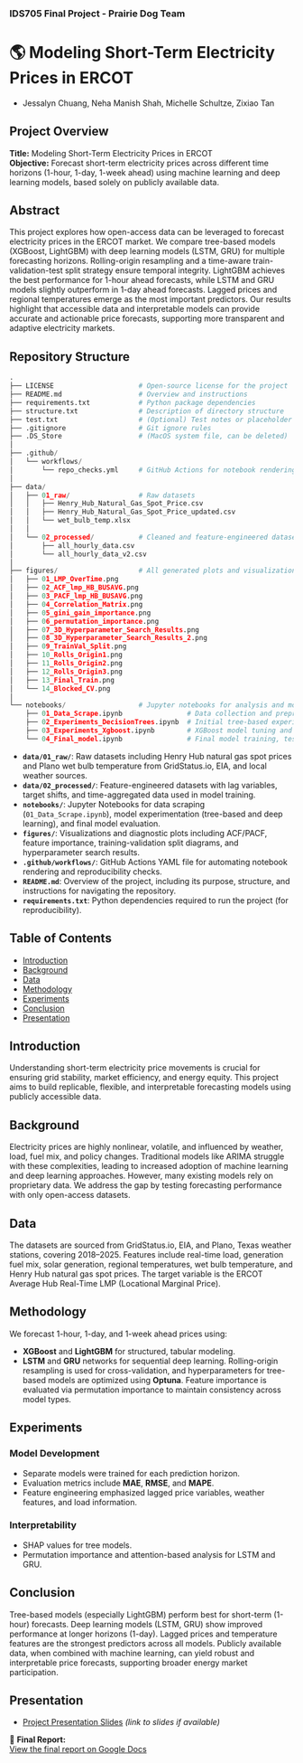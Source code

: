 

### IDS705 Final Project - Prairie Dog Team

# 🌎 Modeling Short-Term Electricity Prices in ERCOT  

- Jessalyn Chuang, Neha Manish Shah, Michelle Schultze, Zixiao Tan

## Project Overview

**Title:** Modeling Short-Term Electricity Prices in ERCOT  
**Objective:** Forecast short-term electricity prices across different time horizons (1-hour, 1-day, 1-week ahead) using machine learning and deep learning models, based solely on publicly available data.

## Abstract

This project explores how open-access data can be leveraged to forecast electricity prices in the ERCOT market. We compare tree-based models (XGBoost, LightGBM) with deep learning models (LSTM, GRU) for multiple forecasting horizons. Rolling-origin resampling and a time-aware train-validation-test split strategy ensure temporal integrity. LightGBM achieves the best performance for 1-hour ahead forecasts, while LSTM and GRU models slightly outperform in 1-day ahead forecasts. Lagged prices and regional temperatures emerge as the most important predictors. Our results highlight that accessible data and interpretable models can provide accurate and actionable price forecasts, supporting more transparent and adaptive electricity markets.

## Repository Structure

```python
.
├── LICENSE                     # Open-source license for the project
├── README.md                   # Overview and instructions
├── requirements.txt            # Python package dependencies
├── structure.txt               # Description of directory structure
├── test.txt                    # (Optional) Test notes or placeholder
├── .gitignore                  # Git ignore rules
├── .DS_Store                   # (MacOS system file, can be deleted)
│
├── .github/
│   └── workflows/
│       └── repo_checks.yml     # GitHub Actions for notebook rendering and checks
│
├── data/
│   ├── 01_raw/                 # Raw datasets
│   │   ├── Henry_Hub_Natural_Gas_Spot_Price.csv
│   │   ├── Henry_Hub_Natural_Gas_Spot_Price_updated.csv
│   │   └── wet_bulb_temp.xlsx
│   │
│   └── 02_processed/           # Cleaned and feature-engineered datasets
│       ├── all_hourly_data.csv
│       └── all_hourly_data_v2.csv
│
├── figures/                    # All generated plots and visualizations
│   ├── 01_LMP_OverTime.png
│   ├── 02_ACF_lmp_HB_BUSAVG.png
│   ├── 03_PACF_lmp_HB_BUSAVG.png
│   ├── 04_Correlation_Matrix.png
│   ├── 05_gini_gain_importance.png
│   ├── 06_permutation_importance.png
│   ├── 07_3D_Hyperparameter_Search_Results.png
│   ├── 08_3D_Hyperparameter_Search_Results_2.png
│   ├── 09_TrainVal_Split.png
│   ├── 10_Rolls_Origin1.png
│   ├── 11_Rolls_Origin2.png
│   ├── 12_Rolls_Origin3.png
│   ├── 13_Final_Train.png
│   └── 14_Blocked_CV.png
│
└── notebooks/                  # Jupyter notebooks for analysis and modeling
    ├── 01_Data_Scrape.ipynb                # Data collection and preprocessing
    ├── 02_Experiments_DecisionTrees.ipynb  # Initial tree-based experiments
    ├── 03_Experiments_Xgboost.ipynb        # XGBoost model tuning and evaluation
    └── 04_Final_model.ipynb                # Final model training, testing, and performance comparison

```


- **`data/01_raw/`**: Raw datasets including Henry Hub natural gas spot prices and Plano wet bulb temperature from GridStatus.io, EIA, and local weather sources.
- **`data/02_processed/`**: Feature-engineered datasets with lag variables, target shifts, and time-aggregated data used in model training.
- **`notebooks/`**: Jupyter Notebooks for data scraping (`01_Data_Scrape.ipynb`), model experimentation (tree-based and deep learning), and final model evaluation.
- **`figures/`**: Visualizations and diagnostic plots including ACF/PACF, feature importance, training-validation split diagrams, and hyperparameter search results.
- **`.github/workflows/`**: GitHub Actions YAML file for automating notebook rendering and reproducibility checks.
- **`README.md`**: Overview of the project, including its purpose, structure, and instructions for navigating the repository.
- **`requirements.txt`**: Python dependencies required to run the project (for reproducibility).



## Table of Contents

- [Introduction](#introduction)
- [Background](#background)
- [Data](#data)
- [Methodology](#methodology)
- [Experiments](#experiments)
- [Conclusion](#conclusion)
- [Presentation](#presentation)

## Introduction

Understanding short-term electricity price movements is crucial for ensuring grid stability, market efficiency, and energy equity. This project aims to build replicable, flexible, and interpretable forecasting models using publicly accessible data.

## Background

Electricity prices are highly nonlinear, volatile, and influenced by weather, load, fuel mix, and policy changes. Traditional models like ARIMA struggle with these complexities, leading to increased adoption of machine learning and deep learning approaches. However, many existing models rely on proprietary data. We address the gap by testing forecasting performance with only open-access datasets.

## Data

The datasets are sourced from GridStatus.io, EIA, and Plano, Texas weather stations, covering 2018–2025. Features include real-time load, generation fuel mix, solar generation, regional temperatures, wet bulb temperature, and Henry Hub natural gas spot prices. The target variable is the ERCOT Average Hub Real-Time LMP (Locational Marginal Price).

## Methodology

We forecast 1-hour, 1-day, and 1-week ahead prices using:
- **XGBoost** and **LightGBM** for structured, tabular modeling.
- **LSTM** and **GRU** networks for sequential deep learning.
Rolling-origin resampling is used for cross-validation, and hyperparameters for tree-based models are optimized using **Optuna**. Feature importance is evaluated via permutation importance to maintain consistency across model types.

## Experiments

### Model Development
- Separate models were trained for each prediction horizon.
- Evaluation metrics include **MAE**, **RMSE**, and **MAPE**.
- Feature engineering emphasized lagged price variables, weather features, and load information.

### Interpretability
- SHAP values for tree models.
- Permutation importance and attention-based analysis for LSTM and GRU.

## Conclusion

Tree-based models (especially LightGBM) perform best for short-term (1-hour) forecasts. Deep learning models (LSTM, GRU) show improved performance at longer horizons (1-day). Lagged prices and temperature features are the strongest predictors across all models. Publicly available data, when combined with machine learning, can yield robust and interpretable price forecasts, supporting broader energy market participation.

## Presentation

- [Project Presentation Slides](#) *(link to slides if available)*


📄 **Final Report:**  
[View the final report on Google Docs](https://docs.google.com/document/d/1FfgGZznpnw8yCLnL-URstudEnARD1K29jHdmqV0_qN4/edit?usp=sharing)